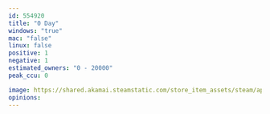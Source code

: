 ```yaml
---
id: 554920
title: "0 Day"
windows: "true"
mac: "false"
linux: false
positive: 1
negative: 1
estimated_owners: "0 - 20000"
peak_ccu: 0

image: https://shared.akamai.steamstatic.com/store_item_assets/steam/apps/554920/header.jpg?t=1481060308
opinions:
---
```


